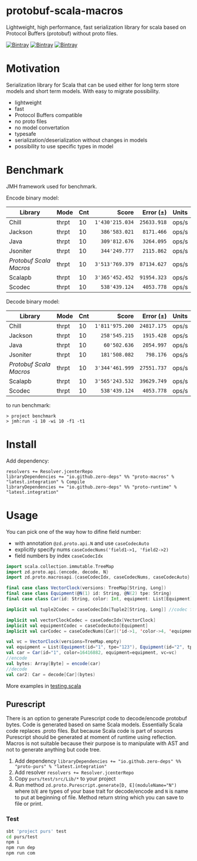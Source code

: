 # protobuf-scala-macros

Lightweight, high performance, fast serialization library for scala based on Protocol Buffers (protobuf) without proto files.

[![Bintray](https://img.shields.io/bintray/v/zero-deps/maven/proto-macros.svg?label=macros)](https://bintray.com/zero-deps/maven/proto-macros/_latestVersion)
[![Bintray](https://img.shields.io/bintray/v/zero-deps/maven/proto-runtime.svg?label=runtime)](https://bintray.com/zero-deps/maven/proto-runtime/_latestVersion)
[![Bintray](https://img.shields.io/bintray/v/zero-deps/maven/proto-purs.svg?label=purs)](https://bintray.com/zero-deps/maven/proto-purs/_latestVersion)

# Motivation

Serialization library for Scala that can be used either for long term store models and short term models.
With easy to migrate possibility.

- lightweight
- fast
- Protocol Buffers compatible
- no proto files
- no model convertation
- typesafe
- serialization/deserialization without changes in models
- possibility to use specific types in model

# Benchmark

JMH framework used for benchmark.

Encode binary model:

Library                 | Mode  | Cnt |           Score |   Error (±) | Units
----------------------- | ----- | --- | ---------------:| -----------:| -----
Chill                   | thrpt | 10  | `1'430'215.034` | `25633.918` | ops/s
Jackson                 | thrpt | 10  |   `386'583.021` |  `8171.466` | ops/s
Java                    | thrpt | 10  |   `309'812.676` |  `3264.095` | ops/s
Jsoniter                | thrpt | 10  |   `344'249.777` |  `2115.862` | ops/s
_Protobuf Scala Macros_ | thrpt | 10  | `3'513'769.379` | `87134.627` | ops/s
Scalapb                 | thrpt | 10  | `3'365'452.452` | `91954.323` | ops/s
Scodec                  | thrpt | 10  |   `538'439.124` |  `4053.778` | ops/s

Decode binary model:

Library                 | Mode  | Cnt |           Score |   Error (±) | Units
----------------------- | ----- | --- | ---------------:| -----------:| -----
Chill                   | thrpt | 10  | `1'811'975.200` | `24817.175` | ops/s
Jackson                 | thrpt | 10  |   `258'545.215` |  `1915.428` | ops/s
Java                    | thrpt | 10  |    `60'502.636` |  `2054.997` | ops/s
Jsoniter                | thrpt | 10  |   `181'508.082` |   `798.176` | ops/s
_Protobuf Scala Macros_ | thrpt | 10  | `3'344'461.999` | `27551.737` | ops/s
Scalapb                 | thrpt | 10  | `3'565'243.532` | `39629.749` | ops/s
Scodec                  | thrpt | 10  |   `538'439.124` |  `4053.778` | ops/s

to run benchmark:
```
> project benchmark
> jmh:run -i 10 -wi 10 -f1 -t1
```

# Install

Add dependency:
```
resolvers += Resolver.jcenterRepo
libraryDependencies += "io.github.zero-deps" %% "proto-macros" % "latest.integration" % Compile
libraryDependencies += "io.github.zero-deps" %% "proto-runtime" % "latest.integration"
```

# Usage

You can pick one of the way how to difine field number:
- with annotation `@zd.proto.api.N` and use `caseCodecAuto`
- explicitly specify nums `caseCodecNums('field1->1, 'field2->2)`
- field numbers by index `caseCodecIdx`

```scala
import scala.collection.immutable.TreeMap
import zd.proto.api.{encode, decode, N}
import zd.proto.macrosapi.{caseCodecIdx, caseCodecNums, caseCodecAuto}

final case class VectorClock(versions: TreeMap[String, Long])
final case class Equipment(@N(1) id: String, @N(2) tpe: String)
final case class Car(id: String, color: Int, equipment: List[Equipment], vc: VectorClock)

implicit val tuple2Codec = caseCodecIdx[Tuple2[String, Long]] //codec for TreeMap[String, Long]

implicit val vectorClockCodec = caseCodecIdx[VectorClock]
implicit val equipmentCodec = caseCodecAuto[Equipment]
implicit val carCodec = caseCodecNums[Car]('id->1, 'color->4, 'equipment->2, 'vc->3)

val vc = VectorClock(versions=TreeMap.empty)
val equipment = List(Equipment(id="1", tpe="123"), Equipment(id="2", tpe="456"))
val car = Car(id="1", color=16416882, equipment=equipment, vc=vc)
//encode
val bytes: Array[Byte] = encode(car)
//decode
val car2: Car = decode[Car](bytes)
```

More examples in [testing.scala](src/test/scala/testing.scala)

## Purescript

There is an option to generate Purescript code to decode/encode protobuf bytes. Code is generated based on same Scala models.
Essentially Scala code replaces .proto files. But because Scala code is part of sources Purescript should be generated
at moment of runtime using reflection. Macros is not suitable because their purpose is to manipulate with AST and
not to generate anything but code tree.

1. Add dependency `libraryDependencies += "io.github.zero-deps" %% "proto-purs" % "latest.integration"`
1. Add resolver `resolvers += Resolver.jcenterRepo`
1. Copy `purs/test/src/Lib/*` to your project
1. Run method `zd.proto.Purescript.generate[D, E](moduleName="N")` where `D`/`E` are types of your base trait for decode/encode and `N` is
   name to put at beginning of file. Method return string which you can save to file or print.

### Test

```bash
sbt 'project purs' test
cd purs/test
npm i
npm run dep
npm run com
```

